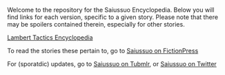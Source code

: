 Welcome to the repository for the Saiussuo Encyclopedia.
Below you will find links for each version, specific to a given story.
Please note that there may be spoilers contained therein, especially for other stories.

<a href="https://saiussuo.github.io/Encyclopedia/SaiussuoEncyclopedia-LT5.1.13.html">Lambert Tactics Encyclopedia</a>

To read the stories these pertain to, go to <a href="https://www.fictionpress.com/~saiususo">Saiussuo on FictionPress</a>

For (sporatdic) updates, go to <a href="http://saiussuo.tumblr.com">Saiussuo on Tubmlr</a>, or <a href="http://twitter.com/saiussuo">Saiussuo on Twitter</a>

